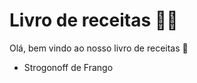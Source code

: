 # Livro de receitas :man_cook:

Olá, bem vindo ao nosso livro de receitas :shallow_pan_of_food: 

- Strogonoff de Frango

  
